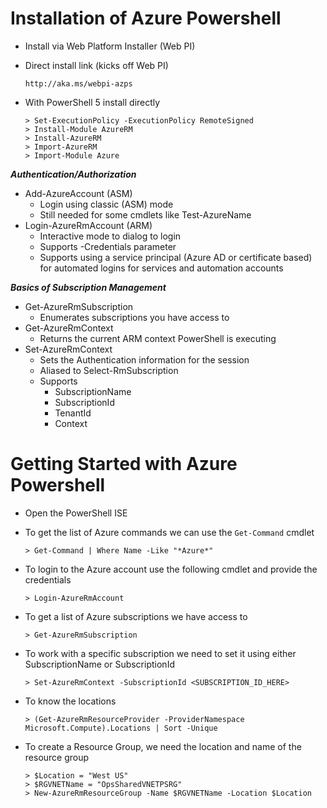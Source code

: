 # Installation of Azure Powershell

- Install via Web Platform Installer (Web PI)
- Direct install link (kicks off Web PI)

	```
	http://aka.ms/webpi-azps
	```

- With PowerShell 5 install directly

	```
	> Set-ExecutionPolicy -ExecutionPolicy RemoteSigned
	> Install-Module AzureRM
	> Install-AzureRM
	> Import-AzureRM
	> Import-Module Azure
	```

***Authentication/Authorization***
- Add-AzureAccount (ASM)
	- Login using classic (ASM) mode
	- Still needed for some cmdlets like Test-AzureName
- Login-AzureRmAccount (ARM)
	- Interactive mode to dialog to login
	- Supports -Credentials parameter
	- Supports using a service principal (Azure AD or certificate based) for automated logins for services and automation accounts

***Basics of Subscription Management***
- Get-AzureRmSubscription
	- Enumerates subscriptions you have access to
- Get-AzureRmContext
	- Returns the current ARM context PowerShell is executing
- Set-AzureRmContext
	- Sets the Authentication information for the session
	- Aliased to Select-RmSubscription
	- Supports
		- SubscriptionName
		- SubscriptionId
		- TenantId
		- Context

# Getting Started with Azure Powershell

- Open the PowerShell ISE
- To get the list of Azure commands we can use the `Get-Command` cmdlet

	```
	> Get-Command | Where Name -Like "*Azure*"
	```

- To login to the Azure account use the following cmdlet and provide the credentials

	```
	> Login-AzureRmAccount
	```
- To get a list of Azure subscriptions we have access to 

	```
	> Get-AzureRmSubscription
	```

- To work with a specific subscription we need to set it using either SubscriptionName or SubscriptionId

	```
	> Set-AzureRmContext -SubscriptionId <SUBSCRIPTION_ID_HERE>
	```

- To know the locations

	```
	> (Get-AzureRmResourceProvider -ProviderNamespace Microsoft.Compute).Locations | Sort -Unique
	```

- To create a Resource Group, we need the location and name of the resource group

	```
	> $Location = "West US"
	> $RGVNETName = "OpsSharedVNETPSRG"
	> New-AzureRmResourceGroup -Name $RGVNETName -Location $Location
	```
